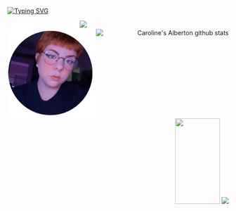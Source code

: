[![Typing SVG](https://readme-typing-svg.herokuapp.com/?color=ff91a4&size=35&center=true&vCenter=true&width=1000&lines=BEM+VINDO!:%29;BIENVENIDO!+:%29;BE+WELCOME!+:%29)](https://git.io/typing-svg)
<div>
<img src="transparente.png" width="32%" height="10px">
<img src="https://media.giphy.com/media/eiec0tVm7EDhyGWI3J/giphy.gif" height="50px">
</div>
 <div align="right">
 <img src="./fotoperfil.png" height="200" width="200">
<img width="60%" height="195px" src="https://github-readme-stats.vercel.app/api?username=caroline-alberton&show_icons=true&count_private=true&hide_border=true&title_color=ff91a4&icon_color=ff91a4&text_color=c9d1d9&bg_color=0d1117" alt="Caroline's Alberton github stats"
<div align="right">
 <img width="45%" height="195px" src="https://github-readme-stats.vercel.app/api/top-langs/?username=caroline-alberton&layout=compact&hide_border=true&title_color=ff91a4&text_color=ff91a4&bg_color=0d1117" />
 <img src="https://media.giphy.com/media/zD4Dl06KyfjcmJtuik/giphy.gif" height="100px">
 </div>
</div>
